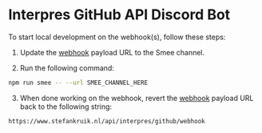 # Interpres GitHub API Discord Bot

To start local development on the webhook(s), follow these steps:

1. Update the [webhook](https://github.com/organizations/SVKruik-Organization/settings/hooks) payload URL to the Smee channel.

2. Run the following command:

```bash
npm run smee -- --url SMEE_CHANNEL_HERE
```

3. When done working on the webhook, revert the [webhook](https://github.com/organizations/SVKruik-Organization/settings/hooks) payload URL back to the following string:

```txt
https://www.stefankruik.nl/api/interpres/github/webhook
```
